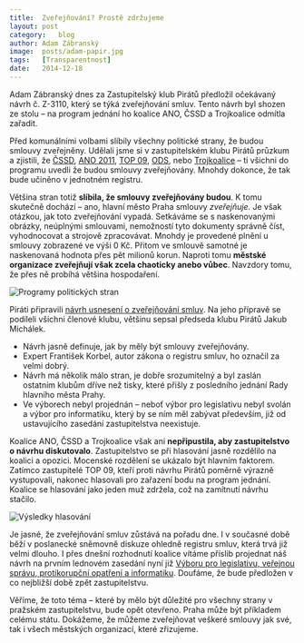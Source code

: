 ```yaml
---
title:	Zveřejňování? Prostě zdržujeme
layout:	post
category:	blog
author:	Adam Zábranský
image:	posts/adam-papir.jpg
tags:	[Transparentnost]
date:	2014-12-18
---
```


Adam Zábranský dnes za Zastupitelský klub Pirátů předložil očekávaný návrh č. Z-3110, který se týká zveřejňování smluv. Tento návrh byl shozen ze stolu – na program jednání ho koalice ANO, ČSSD a Trojkoalice odmítla zařadit.

Před komunálními volbami slíbily všechny politické strany, že budou smlouvy zveřejněny. Udělali jsme si v zastupitelském klubu Pirátů průzkum a zjistili, že [ČSSD](http://prazsky.cssd.cz/10825-VOLEBNI_PROGRAM__.pdf), [ANO 2011](http://www.anobudelip.cz/cs/volby/program-pro-prahu/), [TOP 09](http://www.top09.cz/files/soubory/volebni-program-top-09-pro-prahu_226.pdf), [ODS](http://www.ods.cz/media/reading/program-ods-zhmp-2014[1].pdf), nebo [Trojkoalice](http://www.trojkoalice.cz/wp-content/uploads/volebni_program_01.pdf) – ti všichni do programu uvedli že budou smlouvy zveřejňovány. Mnohdy dokonce, že tak bude učiněno v jednotném registru. 

Většina stran totiž **slíbila, že smlouvy zveřejňovány budou**. K tomu skutečně dochází – ano, hlavní město Praha smlouvy *zveřejňuje*. Je však otázkou, jak toto zveřejňování vypadá. Setkáváme se s naskenovanými obrázky, neúplnými smlouvami, nemožností tyto dokumenty správně číst, vyhodnocovat a strojově zpracovávat. Mnohdy je provedené plnění u smlouvy zobrazené ve výši 0 Kč. Přitom ve smlouvě samotné je naskenovaná hodnota přes pět milionů korun. Naproti tomu **městské organizace zveřejňují však zcela chaoticky anebo vůbec**. Navzdory tomu, že přes ně probíhá většina hospodaření.

![Programy politických stran](https://a.pirati.cz/praha/img/posts/programy-zverejnovani.png "Programy politických stran Trojkoalice, ČSSD a ANO")

Piráti připravili [návrh usnesení o zveřejňování smluv](https://a.pirati.cz/praha/pdf/3110.pdf). Na jeho přípravě se podíleli všichni členové klubu, většinu sepsal předseda klubu Pirátů Jakub Michálek.

* Návrh jasně definuje, jak by měly být smlouvy zveřejňovány.
* Expert František Korbel, autor zákona o registru smluv, ho označil za velmi dobrý. 
* Návrh má několik málo stran, je dobře srozumitelný a byl zaslán ostatním klubům dříve než tisky, které přišly z posledního jednání Rady hlavního města Prahy. 
* Ve výborech nebyl projednán – neboť výbor pro legislativu nebyl svolán a výbor pro informatiku, který by se ním měl zabývat především, již od ustavujícího zasedání zastupitelstva neexistuje.

Koalice ANO, ČSSD a Trojkoalice však ani **nepřipustila, aby zastupitelstvo o návrhu diskutovalo**. Zastupitelstvo se při hlasování jasně rozdělilo na koalici a opozici. Mocenské rozdělení se ukázalo být hlavním faktorem. Zatímco zastupitelé TOP 09, kteří proti návrhu Pirátů poměrně výrazně vystupovali, nakonec hlasovali pro zařazení bodu na program jednání. Koalice se hlasování jako jeden muž zdržela, což na zamítnutí návrhu stačilo. 

![Výsledky hlasování](https://a.pirati.cz/praha/img/posts/hlasovani-zverejnovani.jpg "Výsledky hlasování o tom, zda bude zveřejňování smluv na programu jednání")

Je jasné, že zveřejňování smluv zůstává na pořadu dne. I v současné době běží v poslanecké sněmovně diskuze ohledně registru smluv, která trvá již velmi dlouho. I přes dnešní rozhodnutí koalice vítáme příslib projednat náš návrh na prvním lednovém zasedání nyní již [Výboru pro legislativu, veřejnou správu, protikorupční opatření a informatiku](http://www.praha.eu/jnp/cz/o_meste/primator_a_volene_organy/zastupitelstvo/vybory_zastupitelstva/index.html?committeeId=30109). Doufáme, že bude předložen v co nejbližší době zpět zastupitelstvu.

Věříme, že toto téma – které by mělo být důležité pro všechny strany v pražském zastupitelstvu, bude opět otevřeno. Praha může být příkladem celému státu. Dokážeme, že můžeme zveřejňovat veškeré smlouvy jak své, tak i všech městských organizací, které zřizujeme. 



